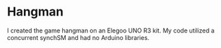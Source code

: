 # Hangman
I created the game hangman on an Elegoo UNO R3 kit. My code utilized a concurrent synchSM and had no Arduino libraries. 
